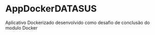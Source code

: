 # AppDockerDATASUS

Aplicativo Dockerizado desenvolvido como desafio de conclusão do modulo Docker



